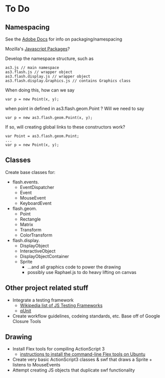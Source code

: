 To Do
=====

Namespacing
-----------

See the [Adobe Docs](http://help.adobe.com/en_US/ActionScript/3.0_ProgrammingAS3/WS5b3ccc516d4fbf351e63e3d118a9b90204-7f9e.html) for info on packaging/namespacing

Mozilla's [Javascript Packages](http://www.mozilla.org/js/simple-packages.html)?

Develop the namespace structure, such as

    as3.js // main namespace
    as3.flash.js // wrapper object
    as3.flash.display.js // wrapper object
    as3.flash.display.Graphics.js // contains Graphics class

When doing this, how can we say

    var p = new Point(x, y);

when point in defined in as3.flash.geom.Point ? Will we need to say

    var p = new as3.flash.geom.Point(x, y);

If so, will creating global links to these constructors work?

    var Point = as3.flash.geom.Point;
    ...
    var p = new Point(x, y);

Classes
-------

Create base classes for:

*   flash.events.
    *   EventDispatcher
    *   Event
    *   MouseEvent
    *   KeyboardEvent
*   flash.geom.
    *   Point
    *   Rectangle
    *   Matrix
    *   Transform
    *	ColorTransform
*   flash.display.
    *   DisplayObject
    *   InteractiveObject
    *   DisplayObjectContainer
    *   Sprite
        *   ...and all graphics code to power the drawing
        *   possibly use Raphael.js to do heavy lifting on canvas

Other project related stuff
---------------------------

*   Integrate a testing framework
    *   [Wikipedia list of JS Testing Frameworks](http://en.wikipedia.org/wiki/List_of_unit_testing_frameworks#JavaScript)
    *   [qUnit](http://docs.jquery.com/Qunit)
*   Create workflow guidelines, codeing standards, etc. Base off of Google Closure Tools

Drawing
-------

*   Install Flex tools for compiling ActionScript 3
    *   [instructions to install the command-line Flex tools on Ubuntu](http://stevelove.org/2009/05/14/how-to-install-and-set-up-adobe-flex-sdk-on-ubuntu-linux/)
*   Create very basic ActionScript3 classes & swf that draws a Sprite + listens to MouseEvents
*   Attempt creating JS objects that duplicate swf functionality
